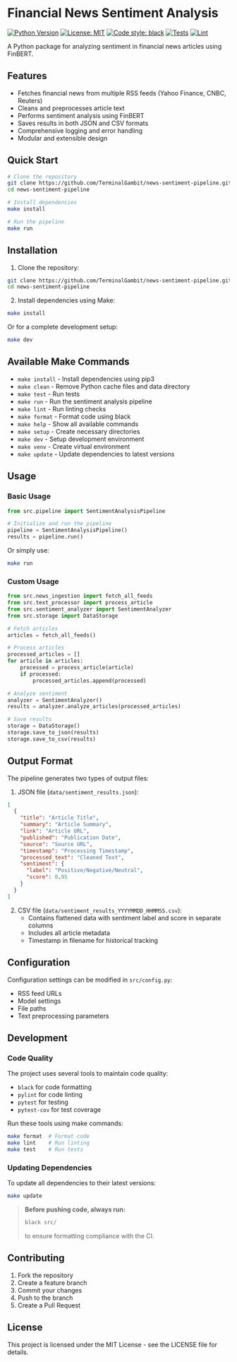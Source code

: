 # Financial News Sentiment Analysis

[![Python Version](https://img.shields.io/badge/python-3.8%2B-blue)](https://www.python.org/)
[![License: MIT](https://img.shields.io/badge/License-MIT-yellow.svg)](https://opensource.org/licenses/MIT)
[![Code style: black](https://img.shields.io/badge/code%20style-black-000000.svg)](https://github.com/psf/black)
[![Tests](https://github.com/TerminalGambit/news-sentiment-pipeline/actions/workflows/tests.yml/badge.svg)](https://github.com/TerminalGambit/news-sentiment-pipeline/actions/workflows/tests.yml)
[![Lint](https://github.com/TerminalGambit/news-sentiment-pipeline/actions/workflows/lint.yml/badge.svg)](https://github.com/TerminalGambit/news-sentiment-pipeline/actions/workflows/lint.yml)

A Python package for analyzing sentiment in financial news articles using FinBERT.

## Features

- Fetches financial news from multiple RSS feeds (Yahoo Finance, CNBC, Reuters)
- Cleans and preprocesses article text
- Performs sentiment analysis using FinBERT
- Saves results in both JSON and CSV formats
- Comprehensive logging and error handling
- Modular and extensible design

## Quick Start

```bash
# Clone the repository
git clone https://github.com/TerminalGambit/news-sentiment-pipeline.git
cd news-sentiment-pipeline

# Install dependencies
make install

# Run the pipeline
make run
```

## Installation

1. Clone the repository:

```bash
git clone https://github.com/TerminalGambit/news-sentiment-pipeline.git
cd news-sentiment-pipeline
```

2. Install dependencies using Make:

```bash
make install
```

Or for a complete development setup:

```bash
make dev
```

## Available Make Commands

- `make install` - Install dependencies using pip3
- `make clean` - Remove Python cache files and data directory
- `make test` - Run tests
- `make run` - Run the sentiment analysis pipeline
- `make lint` - Run linting checks
- `make format` - Format code using black
- `make help` - Show all available commands
- `make setup` - Create necessary directories
- `make dev` - Setup development environment
- `make venv` - Create virtual environment
- `make update` - Update dependencies to latest versions

## Usage

### Basic Usage

```python
from src.pipeline import SentimentAnalysisPipeline

# Initialize and run the pipeline
pipeline = SentimentAnalysisPipeline()
results = pipeline.run()
```

Or simply use:

```bash
make run
```

### Custom Usage

```python
from src.news_ingestion import fetch_all_feeds
from src.text_processor import process_article
from src.sentiment_analyzer import SentimentAnalyzer
from src.storage import DataStorage

# Fetch articles
articles = fetch_all_feeds()

# Process articles
processed_articles = []
for article in articles:
    processed = process_article(article)
    if processed:
        processed_articles.append(processed)

# Analyze sentiment
analyzer = SentimentAnalyzer()
results = analyzer.analyze_articles(processed_articles)

# Save results
storage = DataStorage()
storage.save_to_json(results)
storage.save_to_csv(results)
```

## Output Format

The pipeline generates two types of output files:

1. JSON file (`data/sentiment_results.json`):

```json
[
  {
    "title": "Article Title",
    "summary": "Article Summary",
    "link": "Article URL",
    "published": "Publication Date",
    "source": "Source URL",
    "timestamp": "Processing Timestamp",
    "processed_text": "Cleaned Text",
    "sentiment": {
      "label": "Positive/Negative/Neutral",
      "score": 0.95
    }
  }
]
```

2. CSV file (`data/sentiment_results_YYYYMMDD_HHMMSS.csv`):
   - Contains flattened data with sentiment label and score in separate columns
   - Includes all article metadata
   - Timestamp in filename for historical tracking

## Configuration

Configuration settings can be modified in `src/config.py`:

- RSS feed URLs
- Model settings
- File paths
- Text preprocessing parameters

## Development

### Code Quality

The project uses several tools to maintain code quality:

- `black` for code formatting
- `pylint` for code linting
- `pytest` for testing
- `pytest-cov` for test coverage

Run these tools using make commands:

```bash
make format  # Format code
make lint    # Run linting
make test    # Run tests
```

### Updating Dependencies

To update all dependencies to their latest versions:

```bash
make update
```

> **Before pushing code, always run:**
> ```bash
> black src/
> ```
> to ensure formatting compliance with the CI.

## Contributing

1. Fork the repository
2. Create a feature branch
3. Commit your changes
4. Push to the branch
5. Create a Pull Request

## License

This project is licensed under the MIT License - see the LICENSE file for details.
